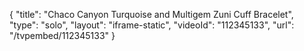 {
    "title": "Chaco Canyon Turquoise and Multigem Zuni Cuff Bracelet",
    "type": "solo",
    "layout": "iframe-static",
    "videoId": "112345133",
    "url": "\/tvpembed\/112345133"
}